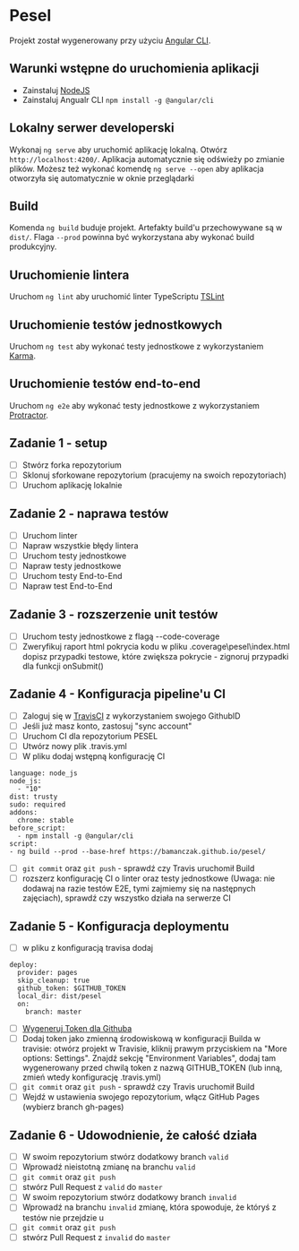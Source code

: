 # Pesel

Projekt został wygenerowany przy użyciu [Angular CLI](https://github.com/angular/angular-cli).

## Warunki wstępne do uruchomienia aplikacji
- Zainstaluj [NodeJS](https://nodejs.org/en/)
- Zainstaluj Angualr CLI `npm install -g @angular/cli`

## Lokalny serwer developerski

Wykonaj `ng serve` aby uruchomić aplikację lokalną. Otwórz `http://localhost:4200/`. Aplikacja automatycznie się odświeży po zmianie plików.
Możesz też wykonać komendę `ng serve --open` aby aplikacja otworzyła się automatycznie w oknie przeglądarki

## Build

Komenda `ng build` buduje projekt. Artefakty build'u przechowywane są w `dist/`. Flaga `--prod` powinna być wykorzystana aby wykonać build produkcyjny.

## Uruchomienie lintera

Uruchom `ng lint` aby uruchomić linter TypeScriptu [TSLint](https://palantir.github.io/tslint/)

## Uruchomienie testów jednostkowych

Uruchom `ng test` aby wykonać testy jednostkowe z wykorzystaniem [Karma](https://karma-runner.github.io).

## Uruchomienie testów end-to-end

Uruchom `ng e2e` aby wykonać testy jednostkowe z wykorzystaniem [Protractor](http://www.protractortest.org/).

## Zadanie 1 - setup
- [ ] Stwórz forka repozytorium
- [ ] Sklonuj sforkowane repozytorium (pracujemy na swoich repozytoriach)
- [ ] Uruchom aplikację lokalnie

## Zadanie 2 - naprawa testów
- [ ] Uruchom linter
- [ ] Napraw wszystkie błędy lintera
- [ ] Uruchom testy jednostkowe
- [ ] Napraw testy jednostkowe
- [ ] Uruchom testy End-to-End
- [ ] Napraw test End-to-End

## Zadanie 3 - rozszerzenie unit testów
- [ ] Uruchom testy jednostkowe z flagą --code-coverage
- [ ] Zweryfikuj raport html pokrycia kodu w pliku .coverage\pesel\index.html
dopisz przypadki testowe, które zwiększa pokrycie - zignoruj przypadki dla funkcji onSubmit()

## Zadanie 4 - Konfiguracja pipeline'u CI
- [ ] Zaloguj się w [TravisCI](https://travis-ci.org/) z wykorzystaniem swojego GithubID
- [ ] Jeśli już masz konto, zastosuj "sync account"
- [ ] Uruchom CI dla repozytorium PESEL
- [ ] Utwórz nowy plik .travis.yml
- [ ] W pliku dodaj wstępną konfigurację CI

~~~
language: node_js
node_js:
  - "10"
dist: trusty
sudo: required
addons:
  chrome: stable
before_script:
  - npm install -g @angular/cli
script:
- ng build --prod --base-href https://bamanczak.github.io/pesel/
~~~
- [ ] `git commit` oraz `git push` - sprawdź czy Travis uruchomił Build
- [ ] rozszerz konfigurację CI o linter oraz testy jednostkowe (Uwaga: nie dodawaj na razie testów E2E, tymi zajmiemy się na następnych zajęciach), sprawdź czy wszystko działa na serwerze CI

## Zadanie 5 - Konfiguracja deploymentu
- [ ] w pliku z konfiguracją travisa dodaj

~~~
deploy:
  provider: pages
  skip_cleanup: true
  github_token: $GITHUB_TOKEN
  local_dir: dist/pesel
  on:
    branch: master
~~~
- [ ] [Wygeneruj Token dla Githuba](https://help.github.com/en/github/authenticating-to-github/creating-a-personal-access-token-for-the-command-line)
- [ ] Dodaj token jako zmienną środowiskową w konfiguracji Builda w travisie: otwórz projekt w Travisie, kliknij prawym przyciskiem na "More options: Settings". Znajdź sekcję "Environment Variables", dodaj tam wygenerowany przed chwilą token z nazwą GITHUB_TOKEN (lub inną, zmień wtedy konfigurację .travis.yml)
- [ ] `git commit` oraz `git push` - sprawdź czy Travis uruchomił Build
- [ ] Wejdź w ustawienia swojego repozytorium, włącz GitHub Pages (wybierz branch gh-pages)

 ## Zadanie 6 - Udowodnienie, że całość działa
- [ ] W swoim repozytorium stwórz dodatkowy branch `valid`
- [ ] Wprowadź nieistotną zmianę na branchu `valid`
- [ ] `git commit` oraz `git push`
- [ ] stwórz Pull Request z `valid` do `master`
- [ ] W swoim repozytorium stwórz dodatkowy branch `invalid`
- [ ] Wprowadź na branchu `invalid` zmianę, która spowoduje, że któryś z testów nie przejdzie u
- [ ] `git commit` oraz `git push`
- [ ] stwórz Pull Request z `invalid` do `master`
